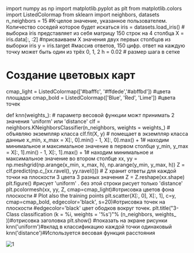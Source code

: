 import numpy as np
import matplotlib.pyplot as plt
from matplotlib.colors import ListedColormap
from sklearn import neighbors, datasets
n_neighbors = 15 #K-целое значение, указанное пользователем. Количество соседей которое будет искаться
iris = datasets.load_iris() # выборка iris представляет из себя матрицу 150 строк на 4 столбца
X = iris.data[:, :2] #присваиваем X значения двух первых столбцов из выборки iris
y = iris.target #массив ответов, 150 цифр. ответ на каждую точку может быть один из трёх 0, 1, 2
h = 0.02  # размер шага в сетке
# Создание цветовых карт
cmap_light = ListedColormap(['#bafffc', '#ffdede','#abffbd']) #цвета площадок
cmap_bold = ListedColormap(['Blue', 'Red', 'Lime']) #цвета точек

def knn(weights_): # параметр весовой функции можт принимать 2 значения 'uniform' или 'distance'
    clf = neighbors.KNeighborsClassifier(n_neighbors, weights = weights_) # объявляю экземпляр класса
    clf.fit(X, y) # помещает в экземпляр класса данные
    x_min, x_max = X[:, 0].min() - 1, X[:, 0].max() + 1# находим минимальное и максимальное значение в первом столбце
    y_min, y_max = X[:, 1].min() - 1, X[:, 1].max() + 1# находим минимальное и максимальное значение во втором столбце
    xx, yy = np.meshgrid(np.arange(x_min, x_max, h),  np.arange(y_min, y_max, h))
    Z = clf.predict(np.c_[xx.ravel(), yy.ravel()])    # Z хранит ответы для каждой точки на плоскости 3 цвета 3 разных значения
    Z = Z.reshape(xx.shape)
    plt.figure() #рисует 'uniform' . без этой строки рисует только 'distance'
    plt.pcolormesh(xx, yy, Z, cmap=cmap_light)#отрисовка цветов фона плоскости
    # Plot also the training points
    plt.scatter(X[:, 0], X[:, 1], c=y, cmap=cmap_bold, edgecolor='black', s=20)#отрисовка точек на плоскости
        #edgecolor='black' цвет ободков вокруг точек.
    plt.title("3-Class classification (k = %i, weights = '%s')"% (n_neighbors, weights_ ))#отрисовка заголовка
    plt.show() #показать на экране рисунки
knn('uniform')#вклад в классификацию каждой точки одинаковый
knn('distance')#Используется весовая функция расстояния

![1](https://user-images.githubusercontent.com/33224690/33842719-32163740-de50-11e7-9fa6-c2b28a04b75d.png)

